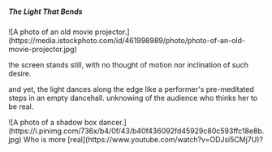 <h5> The Light That Bends</h5>
![A photo of an old movie projector.](https://media.istockphoto.com/id/461998989/photo/photo-of-an-old-movie-projector.jpg)
<p> the screen stands still, with no thought of motion  
nor inclination of such desire.</p>
<p>and yet, the light dances along the edge  
like a performer's pre-meditated steps in an empty dancehall. unknowing  
of the audience who thinks her to be real.</p>
![A photo of a shadow box dancer.](https://i.pinimg.com/736x/b4/0f/43/b40f436092fd45929c80c593ffc18e8b.jpg)  
Who is more [real](https://www.youtube.com/watch?v=ODJsi5CMj7U)?
